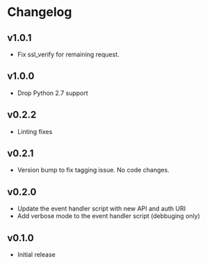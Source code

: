 # Changelog

## v1.0.1

* Fix ssl_verify for remaining request.
  
## v1.0.0

* Drop Python 2.7 support

## v0.2.2

* Linting fixes

## v0.2.1

* Version bump to fix tagging issue. No code changes.

## v0.2.0

* Update the event handler script with new API and auth URI
* Add verbose mode to the event handler script (debbuging only)

## v0.1.0

* Initial release

